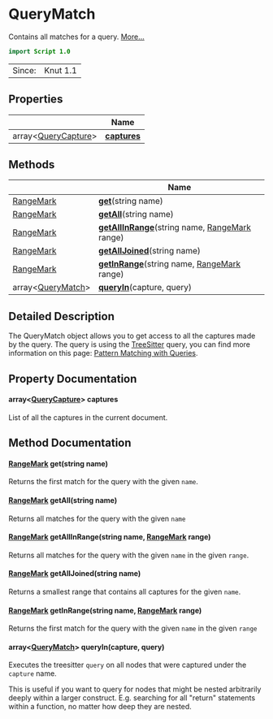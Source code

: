 # QueryMatch

Contains all matches for a query. [More...](#detailed-description)

```qml
import Script 1.0
```

<table>
<tr><td>Since:</td><td>Knut 1.1</td></tr>
</table>

## Properties

| | Name |
|-|-|
|array<[QueryCapture](../script/querycapture.md)>|**[captures](#captures)**|

## Methods

| | Name |
|-|-|
|[RangeMark](../script/rangemark.md) |**[get](#get)**(string name)|
|[RangeMark](../script/rangemark.md) |**[getAll](#getAll)**(string name)|
|[RangeMark](../script/rangemark.md) |**[getAllInRange](#getAllInRange)**(string name, [RangeMark](../script/rangemark.md) range)|
|[RangeMark](../script/rangemark.md) |**[getAllJoined](#getAllJoined)**(string name)|
|[RangeMark](../script/rangemark.md) |**[getInRange](#getInRange)**(string name, [RangeMark](../script/rangemark.md) range)|
|array<[QueryMatch](../script/querymatch.md)> |**[queryIn](#queryIn)**(capture, query)|

## Detailed Description

The QueryMatch object allows you to get access to all the captures made by the query.
The query is using the [TreeSitter](https://tree-sitter.github.io/tree-sitter/) query, you can find more information
on this page: [Pattern Matching with
Queries](https://tree-sitter.github.io/tree-sitter/using-parsers#pattern-matching-with-queries).

## Property Documentation

#### <a name="captures"></a>array<[QueryCapture](../script/querycapture.md)> **captures**

List of all the captures in the current document.

## Method Documentation

#### <a name="get"></a>[RangeMark](../script/rangemark.md) **get**(string name)

Returns the first match for the query with the given `name`.

#### <a name="getAll"></a>[RangeMark](../script/rangemark.md) **getAll**(string name)

Returns all matches for the query with the given `name`

#### <a name="getAllInRange"></a>[RangeMark](../script/rangemark.md) **getAllInRange**(string name, [RangeMark](../script/rangemark.md) range)

Returns all matches for the query with the given `name` in the given `range`.

#### <a name="getAllJoined"></a>[RangeMark](../script/rangemark.md) **getAllJoined**(string name)

Returns a smallest range that contains all captures for the given `name`.

#### <a name="getInRange"></a>[RangeMark](../script/rangemark.md) **getInRange**(string name, [RangeMark](../script/rangemark.md) range)

Returns the first match for the query with the given `name` in the given `range`

#### <a name="queryIn"></a>array<[QueryMatch](../script/querymatch.md)> **queryIn**(capture, query)

Executes the treesitter `query` on all nodes that were captured under the `capture` name.

This is useful if you want to query for nodes that might be nested arbitrarily deeply within a larger construct.
E.g. searching for all "return" statements within a function, no matter how deep they are nested.
